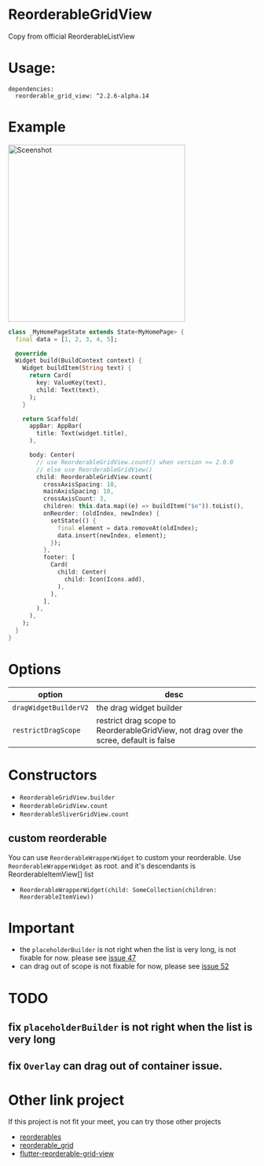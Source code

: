 # ReorderableGridView

Copy from official ReorderableListView

# Usage:
```
dependencies:
  reorderable_grid_view: ^2.2.6-alpha.14
```

# Example
<img src="https://github.com/huhuang03/reorderable_grid_view/blob/master/example/gifs/example.gif?raw=true" width="360" title="Sceenshot">

``` dart
class _MyHomePageState extends State<MyHomePage> {
  final data = [1, 2, 3, 4, 5];

  @override
  Widget build(BuildContext context) {
    Widget buildItem(String text) {
      return Card(
        key: ValueKey(text),
        child: Text(text),
      );
    }

    return Scaffold(
      appBar: AppBar(
        title: Text(widget.title),
      ),

      body: Center(
        // use ReorderableGridView.count() when version >= 2.0.0
        // else use ReorderableGridView()
        child: ReorderableGridView.count(
          crossAxisSpacing: 10,
          mainAxisSpacing: 10,
          crossAxisCount: 3,
          children: this.data.map((e) => buildItem("$e")).toList(),
          onReorder: (oldIndex, newIndex) {
            setState(() {
              final element = data.removeAt(oldIndex);
              data.insert(newIndex, element);
            });
          },
          footer: [
            Card(
              child: Center(
                child: Icon(Icons.add),
              ),
            ),
          ],
        ),
      ),
    );
  }
}
```

# Options
| option                | desc                                                                                  |
|-----------------------|---------------------------------------------------------------------------------------|
| `dragWidgetBuilderV2` | the drag widget builder                                                               |
| `restrictDragScope`   | restrict drag scope to ReorderableGridView, not drag over the scree, default is false |

# Constructors
- `ReorderableGridView.builder`
- `ReorderableGridView.count`
- `ReorderableSliverGridView.count`

## custom reorderable
You can use `ReorderableWrapperWidget` to custom your reorderable.
Use `ReorderableWrapperWidget` as root. and it's descendants is ReorderableItemView[] list
- `ReorderableWrapperWidget(child: SomeCollection(children: ReorderableItemView))`

# Important
- the `placeholderBuilder` is not right when the list is very long, is not fixable for now. please see [issue 47](https://github.com/huhuang03/reorderable_grid_view/issues/47)
- can drag out of scope is not fixable for now, please see [issue 52](https://github.com/huhuang03/reorderable_grid_view/issues/52)

# TODO
## fix `placeholderBuilder` is not right when the list is very long
## fix `Overlay` can drag out of container issue.

# Other link project
If this project is not fit your meet, you can try those other projects
- [reorderables](https://github.com/hanshengchiu/reorderables)
- [reorderable_grid](https://github.com/casvanluijtelaar/reorderable_grid)
- [flutter-reorderable-grid-view](https://github.com/karvulf/flutter-reorderable-grid-view)
